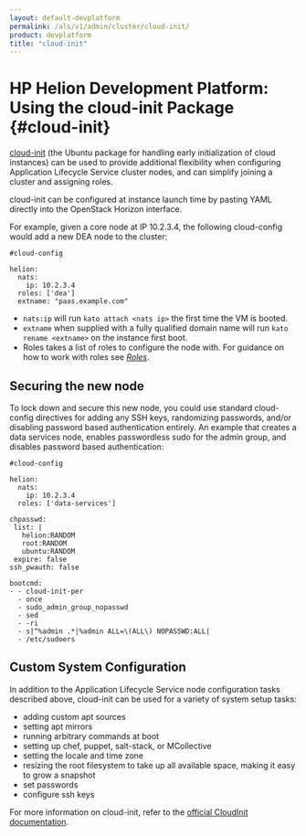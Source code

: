 ```yaml
---
layout: default-devplatform
permalink: /als/v1/admin/cluster/cloud-init/
product: devplatform
title: "cloud-init"
---
```

<!--PUBLISHED-->

# HP Helion Development Platform: Using the cloud-init Package {#cloud-init}

[cloud-init](https://help.ubuntu.com/community/CloudInit) (the Ubuntu
package for handling early initialization of cloud instances) can be
used to provide additional flexibility when configuring Application Lifecycle Service cluster
nodes, and can simplify joining a cluster and assigning roles.

cloud-init can be configured at instance launch time by pasting YAML
directly into the OpenStack Horizon interface.

For example, given a core node at IP 10.2.3.4, the following
cloud-config would add a new DEA node to the cluster:

    #cloud-config

    helion:
      nats:
        ip: 10.2.3.4
      roles: ['dea']
      extname: "paas.example.com" 

-   `nats:ip` will run
    `kato attach <nats ip>` the first time the VM is
    booted.
-   `extname` when supplied with a fully qualified
    domain name will run `kato rename <extname>` on
    the instance first boot.
-   Roles takes a list of roles to configure the node with. For guidance
    on how to work with roles see
    [*Roles*](index.html#server-cluster-roles).

Securing the new node[](#securing-the-new-node "Permalink to this headline")
-----------------------------------------------------------------------------

To lock down and secure this new node, you could use standard cloud-config directives for adding any SSH keys, randomizing passwords, and/or disabling password based authentication entirely. An example that creates a data services node, enables passwordless sudo for the admin group, and disables password based authentication:

    #cloud-config

    helion:
      nats:
        ip: 10.2.3.4
      roles: ['data-services']

    chpasswd:
     list: |
       helion:RANDOM
       root:RANDOM
       ubuntu:RANDOM
     expire: false
    ssh_pwauth: false

    bootcmd:
    - - cloud-init-per
      - once
      - sudo_admin_group_nopasswd
      - sed
      - -ri
      - s|^%admin .*|%admin ALL=\(ALL\) NOPASSWD:ALL|
      - /etc/sudoers

Custom System Configuration[](#custom-system-configuration "Permalink to this headline")
-----------------------------------------------------------------------------------------

In addition to the Application Lifecycle Service node configuration tasks described above,
cloud-init can be used for a variety of system setup tasks:

-   adding custom apt sources
-   setting apt mirrors
-   running arbitrary commands at boot
-   setting up chef, puppet, salt-stack, or MCollective
-   setting the locale and time zone
-   resizing the root filesystem to take up all available space, making
    it easy to grow a snapshot
-   set passwords
-   configure ssh keys

For more information on cloud-init, refer to the [official CloudInit
documentation](https://help.ubuntu.com/community/CloudInit).